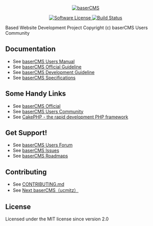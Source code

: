 <p align="center">
  <a href="https://baserCMS.net/" target="_blank" >
    <img alt="baserCMS" src="http://basercms.net/img/basercms_logo.png" />
  </a>
</p>
<p align="center">
<a href="LICENSE" target="_blank">
    <img alt="Software License" src="https://img.shields.io/badge/license-MIT-brightgreen.svg?style=flat-square">
</a>
    <a href="https://github.com/baserproject/ucmitz/actions/workflows/test.yml" target="_blank">
        <img alt="Build Status" src="https://github.com/baserproject/ucmitz/actions/workflows/test.yml/badge.svg?branch=dev">
    </a>
</p>

Based Website Development Project
Copyright (c) baserCMS Users Community

Documentation
-------------

- See [baserCMS Users Manual](https://basercms.net/pdf/manual/usermanual.pdf)
- See [baserCMS Official Guideline](https://baserproject.github.io/5/)
- See [baserCMS Development Guideline](https://baserproject.github.io/5/ucmitz/index)
- See [baserCMS Specifications](https://baserproject.github.io/5/ucmitz/specification/index)

Some Handy Links
-------------

- See [baserCMS Official](https://basercms.net/)
- See [baserCMS Users Community](https://basercms.net/community/)
- See [CakePHP - the rapid development PHP framework](https://cakephp.org)

Get Support!
-------------

- See [baserCMS Users Forum](https://forum.basercms.net/)
- See [baserCMS Issues](https://github.com/baserproject/basercms/issues)
- See [baserCMS Roadmaps](https://github.com/baserproject/basercms/wiki)

Contributing
-------------

- See [CONTRIBUTING.md](.github/CONTRIBUTING.md)
- See [Next baserCMS（ucmitz）](https://github.com/baserproject/ucmitz)

License
-------

Licensed under the MIT license since version 2.0




